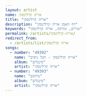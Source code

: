 ```yaml
---
layout: artist
name: אריה קרלינסקי
title: "אריה קרלינסקי"
description: "דף האמן אריה קרלינסקי"
keywords: "שירים, מוזיקה, אריה קרלינסקי"
permalink: /artists/אריה-קרלינסקי/
redirect_from:
  - /artists/list/אריה קרלינסקי
songs:
  - number: "49392"
    name: "אריה קרלינסקי - הכל ניסים"
    album: "סינגלים"
    artist: "אריה קרלינסקי"
  - number: "49393"
    name: "מרומם"
    album: "סינגלים"
    artist: "אריה קרלינסקי"
---
```

